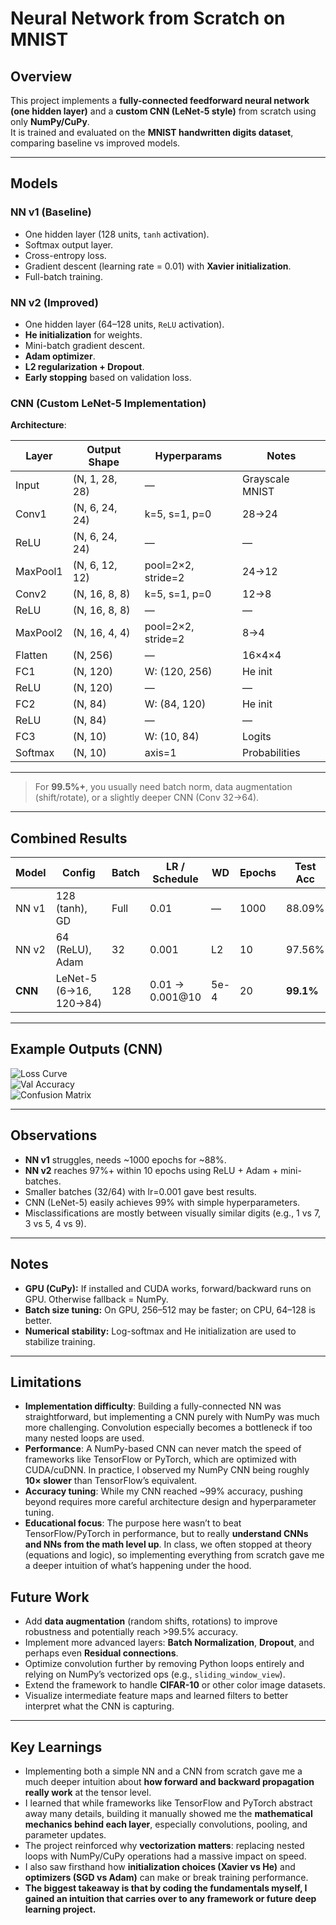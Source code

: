 # Neural Network from Scratch on MNIST

## Overview
This project implements a **fully-connected feedforward neural network (one hidden layer)** 
and a **custom CNN (LeNet-5 style)** from scratch using only **NumPy/CuPy**.  
It is trained and evaluated on the **MNIST handwritten digits dataset**, 
comparing baseline vs improved models.

---

## Models

### NN v1 (Baseline)
- One hidden layer (128 units, `tanh` activation).
- Softmax output layer.
- Cross-entropy loss.
- Gradient descent (learning rate = 0.01) with **Xavier initialization**.
- Full-batch training.

### NN v2 (Improved)
- One hidden layer (64–128 units, `ReLU` activation).
- **He initialization** for weights.
- Mini-batch gradient descent.
- **Adam optimizer**.
- **L2 regularization + Dropout**.
- **Early stopping** based on validation loss.

### CNN (Custom LeNet-5 Implementation)
**Architecture**:

| Layer     | Output Shape          | Hyperparams                | Notes |
|-----------|-----------------------|----------------------------|-------|
| Input     | (N, 1, 28, 28)        | —                          | Grayscale MNIST |
| Conv1     | (N, 6, 24, 24)        | k=5, s=1, p=0              | 28→24 |
| ReLU      | (N, 6, 24, 24)        | —                          | — |
| MaxPool1  | (N, 6, 12, 12)        | pool=2×2, stride=2         | 24→12 |
| Conv2     | (N, 16, 8, 8)         | k=5, s=1, p=0              | 12→8 |
| ReLU      | (N, 16, 8, 8)         | —                          | — |
| MaxPool2  | (N, 16, 4, 4)         | pool=2×2, stride=2         | 8→4 |
| Flatten   | (N, 256)              | —                          | 16×4×4 |
| FC1       | (N, 120)              | W: (120, 256)              | He init |
| ReLU      | (N, 120)              | —                          | — |
| FC2       | (N, 84)               | W: (84, 120)               | He init |
| ReLU      | (N, 84)               | —                          | — |
| FC3       | (N, 10)               | W: (10, 84)                | Logits |
| Softmax   | (N, 10)               | axis=1                     | Probabilities |

---

> For **99.5%+**, you usually need batch norm, data augmentation (shift/rotate), 
or a slightly deeper CNN (Conv 32→64).

---

## Combined Results

| Model   | Config                | Batch | LR / Schedule  | WD    | Epochs | Test Acc | Macro F1 | Notes |
|---------|----------------------|-------|----------------|-------|--------|----------|----------|-------|
| NN v1   | 128 (tanh), GD       | Full  | 0.01           | —     | 1000   | 88.09%   | 0.878    | Converges slowly |
| NN v2   | 64 (ReLU), Adam      | 32    | 0.001          | L2    | 10     | 97.56%   | 0.975    | Early stopping |
| **CNN** | LeNet-5 (6→16, 120→84)| 128  | 0.01 → 0.001@10| 5e-4  | 20     | **99.1%**| 0.991    | Classic recipe |

---

## Example Outputs (CNN)

![Loss Curve](results/best_result_CNN/loss_curve_mnist_cnn_e_10_lr_0.01_bs_32.png)  
![Val Accuracy](results/best_result_CNN/val_metrics_mnist_cnn_e_10_lr_0.01_bs_32.png)  
![Confusion Matrix](results/best_result_CNN/confusion_matrix_mnist_cnn_e_10_lr_0.01_bs_32.png)  

---

## Observations
- **NN v1** struggles, needs ~1000 epochs for ~88%.
- **NN v2** reaches 97%+ within 10 epochs using ReLU + Adam + mini-batches.
- Smaller batches (32/64) with lr=0.001 gave best results.
- CNN (LeNet-5) easily achieves 99% with simple hyperparameters.
- Misclassifications are mostly between visually similar digits (e.g., 1 vs 7, 3 vs 5, 4 vs 9).

---

## Notes
- **GPU (CuPy):** If installed and CUDA works, forward/backward runs on GPU. Otherwise fallback = NumPy.
- **Batch size tuning:** On GPU, 256–512 may be faster; on CPU, 64–128 is better.
- **Numerical stability:** Log-softmax and He initialization are used to stabilize training.

---

## Limitations
- **Implementation difficulty**: Building a fully-connected NN was straightforward, but implementing a CNN purely with NumPy was much more challenging. Convolution especially becomes a bottleneck if too many nested loops are used.  
- **Performance**: A NumPy-based CNN can never match the speed of frameworks like TensorFlow or PyTorch, which are optimized with CUDA/cuDNN. In practice, I observed my NumPy CNN being roughly **10× slower** than TensorFlow’s equivalent.  
- **Accuracy tuning**: While my CNN reached ~99% accuracy, pushing beyond requires more careful architecture design and hyperparameter tuning.  
- **Educational focus**: The purpose here wasn’t to beat TensorFlow/PyTorch in performance, but to really **understand CNNs and NNs from the math level up**. In class, we often stopped at theory (equations and logic), so implementing everything from scratch gave me a deeper intuition of what’s happening under the hood.  

## Future Work
- Add **data augmentation** (random shifts, rotations) to improve robustness and potentially reach >99.5% accuracy.  
- Implement more advanced layers: **Batch Normalization**, **Dropout**, and perhaps even **Residual connections**.  
- Optimize convolution further by removing Python loops entirely and relying on NumPy’s vectorized ops (e.g., `sliding_window_view`).  
- Extend the framework to handle **CIFAR-10** or other color image datasets.  
- Visualize intermediate feature maps and learned filters to better interpret what the CNN is capturing.  

---

## Key Learnings
- Implementing both a simple NN and a CNN from scratch gave me a much deeper intuition about **how forward and backward propagation really work** at the tensor level.  
- I learned that while frameworks like TensorFlow and PyTorch abstract away many details, building it manually showed me the **mathematical mechanics behind each layer**, especially convolutions, pooling, and parameter updates.  
- The project reinforced why **vectorization matters**: replacing nested loops with NumPy/CuPy operations had a massive impact on speed.  
- I also saw firsthand how **initialization choices (Xavier vs He)** and **optimizers (SGD vs Adam)** can make or break training performance.  
- **The biggest takeaway is that by coding the fundamentals myself, I gained an intuition that carries over to any framework or future deep learning project.**

